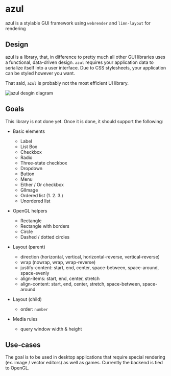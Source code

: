 # azul

azul is a stylable GUI framework using `webrender` and `limn-layout` for rendering

## Design

azul is a library, that, in difference to pretty much all other GUI libraries
uses a functional, data-driven design. `azul` requires your application data to
serialize itself into a user interface. Due to CSS stylesheets, your application can
be styled however you want.

That said, `azul` is probably not the most efficient UI library.

![azul desgin diagram](https://i.imgur.com/M5NGnBk.png)

## Goals

This library is not done yet. Once it is done, it should support the following:

- Basic elements
	- Label
    - List Box
    - Checkbox
    - Radio
    - Three-state checkbox
    - Dropdown
    - Button
    - Menu
    - Either / Or checkbox
    - GlImage
    - Ordered list (1. 2. 3.)
    - Unordered list

- OpenGL helpers
    - Rectangle
    - Rectangle with borders
    - Circle
    - Dashed / dotted circles

- Layout (parent)
    - direction (horizontal, vertical, horizontal-reverse, vertical-reverse)
    - wrap (nowrap, wrap, wrap-reverse)
    - justify-content: start, end, center, space-between, space-around, space-evenly
    - align-items: start, end, center, stretch
    - align-content: start, end, center, stretch, space-between, space-around

- Layout (child)
    - order: `number`

- Media rules
    - query window width & height

## Use-cases

The goal is to be used in desktop applications that require special rendering
(ex. image / vector editors) as well as games. Currently the backend is tied to
OpenGL.
